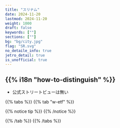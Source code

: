 ```yaml
---
title: "スリナム"
date: 2024-11-20
lastmod: 2024-11-20
weight: 1000
draft: false
keywords: [""]
sections: [""]
bg: "bg/city.jpg"
flag: "SR.svg"
no_detaile_info: true
jetro_detail: true
is_unofficial: true
---
```


<div class="main-desciption country-description">
    <h2 class="section-title">{{% i18n "how-to-distinguish" %}}</h2>
    <ul class="rule-list">
        <li class="no-evidence">公式ストリートビューは無い</li>
    </ul>
</div>

{{% tabs %}}
{{% tab "w-etf" %}}

{{% notice tip %}}
{{% /notice %}}
<div class="googlemap-if">
</div>

{{% /tab %}}
{{% /tabs %}}

